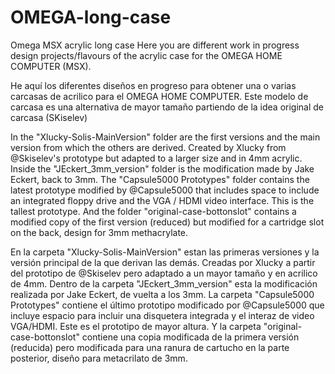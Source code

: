 # OMEGA-long-case
Omega MSX acrylic long case
Here you are different work in progress design projects/flavours of the acrylic case for the OMEGA HOME COMPUTER (MSX).

He aquí los diferentes diseños en progreso para obtener una o varias carcasas de acrilico para el OMEGA HOME COMPUTER.
Este modelo de carcasa es una alternativa de mayor tamaño partiendo de la idea original de carcasa (SKiselev)

In the "Xlucky-Solis-MainVersion" folder are the first versions and the main version from which the others are derived. Created by Xlucky from @Skiselev's prototype but adapted to a larger size and in 4mm acrylic.
Inside the "JEckert_3mm_version" folder is the modification made by Jake Eckert, back to 3mm.
The "Capsule5000 Prototypes" folder contains the latest prototype modified by @Capsule5000 that includes space to include an integrated floppy drive and the VGA / HDMI video interface. This is the tallest prototype.
And the folder "original-case-bottonslot" contains a modified copy of the first version (reduced) but modified for a cartridge slot on the back, design for 3mm methacrylate.

En la carpeta "Xlucky-Solis-MainVersion" estan las primeras versiones y la versión principal de la que derivan las demás. Creadas por Xlucky a partir del prototipo de @Skiselev pero adaptado a un mayor tamaño y en acrilico de 4mm.
Dentro de la carpeta "JEckert_3mm_version" esta la modificación realizada por Jake Eckert, de vuelta a los 3mm.
La carpeta "Capsule5000 Prototypes" contiene el último prototipo modificado por @Capsule5000 que incluye espacio para incluir una disquetera integrada y el interaz de video VGA/HDMI. Este es el prototipo de mayor altura. 
Y la carpeta "original-case-bottonslot" contiene una copia modificada de la primera versión (reducida) pero modificada para una ranura de cartucho en la parte posterior, diseño para metacrilato de 3mm.
